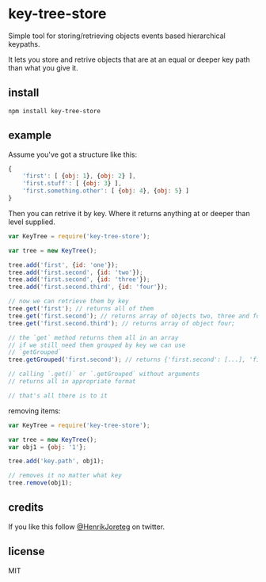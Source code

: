 # key-tree-store

Simple tool for storing/retrieving objects events based hierarchical keypaths.

It lets you store and retrive objects that are at an equal or deeper key path than what you give it.

## install

```
npm install key-tree-store
```

## example

Assume you've got a structure like this:

```js
{
    'first': [ {obj: 1}, {obj: 2} ],
    'first.stuff': [ {obj: 3} ],
    'first.something.other': [ {obj: 4}, {obj: 5} ]
}
```

Then you can retrive it by key. Where it returns anything at or deeper than level supplied. 

```javascript
var KeyTree = require('key-tree-store');

var tree = new KeyTree();

tree.add('first', {id: 'one'});
tree.add('first.second', {id: 'two'});
tree.add('first.second', {id: 'three'});
tree.add('first.second.third', {id: 'four'});

// now we can retrieve them by key
tree.get('first'); // returns all of them
tree.get('first.second'); // returns array of objects two, three and four
tree.get('first.second.third'); // returns array of object four;

// the `get` method returns them all in an array
// if we still need them grouped by key we can use
// `getGrouped`
tree.getGrouped('first.second'); // returns {'first.second': [...], 'first.second.third': [...]}

// calling `.get()` or `.getGrouped` without arguments
// returns all in appropriate format

// that's all there is to it

```

removing items:

```javascript
var KeyTree = require('key-tree-store');

var tree = new KeyTree();
var obj1 = {obj: '1'};

tree.add('key.path', obj1);

// removes it no matter what key
tree.remove(obj1);
```

## credits

If you like this follow [@HenrikJoreteg](http://twitter.com/henrikjoreteg) on twitter.

## license

MIT

